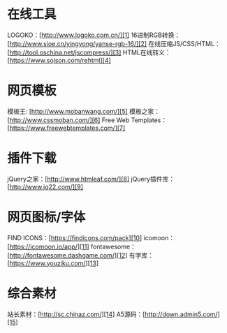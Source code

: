 # 在线工具
LOGOKO：[http://www.logoko.com.cn/][1]
16进制RGB转换：[http://www.sioe.cn/yingyong/yanse-rgb-16/][2]
在线压缩JS/CSS/HTML：[http://tool.oschina.net/jscompress/][3]
HTML在线转义：[https://www.sojson.com/rehtml][4]

# 网页模板
模板王: [http://www.mobanwang.com/][5]
模板之家：[http://www.cssmoban.com/][6]
Free Web Templates：[https://www.freewebtemplates.com/][7]

# 插件下载
jQuery之家：[http://www.htmleaf.com/][8]
jQuery插件库：[http://www.jq22.com/][9]

# 网页图标/字体
FIND ICONS：[https://findicons.com/pack][10]
icomoon：[https://icomoon.io/app/][11]
fontawesome：[http://fontawesome.dashgame.com/][12]
有字库：[https://www.youziku.com/][13]

# 综合素材
站长素材：[http://sc.chinaz.com/][14]
A5源码：[http://down.admin5.com/][15]


  [1]: http://www.logoko.com.cn/
  [2]: http://www.sioe.cn/yingyong/yanse-rgb-16/
  [3]: http://tool.oschina.net/jscompress/
  [4]: https://www.sojson.com/rehtml
  [5]: http://www.mobanwang.com/
  [6]: http://www.cssmoban.com/
  [7]: https://www.freewebtemplates.com/
  [8]: http://www.htmleaf.com/
  [9]: http://www.jq22.com/
  [10]: https://findicons.com/pack
  [11]: https://icomoon.io/app/
  [12]: http://fontawesome.dashgame.com/
  [13]: https://www.youziku.com/
  [14]: http://sc.chinaz.com/
  [15]: http://down.admin5.com/